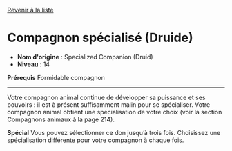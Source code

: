 [Revenir à la liste](..)

# Compagnon spécialisé (Druide)

 * **Nom d'origine** : Specialized Companion (Druid)
 * **Niveau** : 14


<p><strong>Prérequis</strong> Formidable compagnon</p>
<hr>
<p>Votre compagnon animal continue de développer sa puissance et ses pouvoirs : il est à présent suffisamment malin pour se spécialiser. Votre compagnon animal obtient une spécialisation de votre choix (voir la section Compagnons animaux à la page 214).</p>
<p><strong>Spécial</strong> Vous pouvez sélectionner ce don jusqu’à trois fois. Choisissez une spécialisation différente pour votre compagnon à chaque fois.</p>